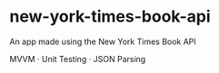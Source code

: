 # new-york-times-book-api
An app made using the New York Times Book API


MVVM  · Unit Testing · JSON Parsing
